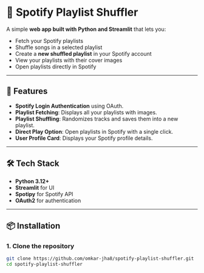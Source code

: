 # 🎵 Spotify Playlist Shuffler

A simple **web app built with Python and Streamlit** that lets you:
- Fetch your Spotify playlists
- Shuffle songs in a selected playlist
- Create a **new shuffled playlist** in your Spotify account
- View your playlists with their cover images
- Open playlists directly in Spotify

---

## 🚀 Features
- **Spotify Login Authentication** using OAuth.
- **Playlist Fetching**: Displays all your playlists with images.
- **Playlist Shuffling**: Randomizes tracks and saves them into a new playlist.
- **Direct Play Option**: Open playlists in Spotify with a single click.
- **User Profile Card**: Displays your Spotify profile details.

---

## 🛠️ Tech Stack
- **Python 3.12+**
- **Streamlit** for UI
- **Spotipy** for Spotify API
- **OAuth2** for authentication

---

## 📦 Installation

### **1. Clone the repository**
```bash
git clone https://github.com/omkar-jha8/spotify-playlist-shuffler.git
cd spotify-playlist-shuffler
 
